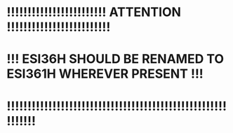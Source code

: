 # !!!!!!!!!!!!!!!!!!!!!!!! ATTENTION !!!!!!!!!!!!!!!!!!!!!!!!!
# !!! ESI36H SHOULD BE RENAMED TO ESI361H WHEREVER PRESENT !!!
# !!!!!!!!!!!!!!!!!!!!!!!!!!!!!!!!!!!!!!!!!!!!!!!!!!!!!!!!!!!!

